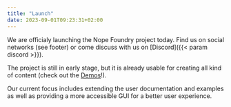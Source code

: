 ```yaml
---
title: "Launch"
date: 2023-09-01T09:23:31+02:00
---
```


We are officialy launching the Nope Foundry project today. Find us on social
networks (see footer) or come discuss with us on [Discord]({{< param discord >}}).

The project is still in early stage, but it is already usable for creating all
kind of content (check out the [Demos](/demos)!).

Our current focus includes extending the user documentation and examples as well
as providing a more accessible GUI for a better user experience.
